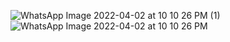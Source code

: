 ![WhatsApp Image 2022-04-02 at 10 10 26 PM (1)](https://user-images.githubusercontent.com/101419044/161392695-2632437b-9b94-4867-b73c-af5c0efd8109.jpeg)
![WhatsApp Image 2022-04-02 at 10 10 26 PM](https://user-images.githubusercontent.com/101419044/161392703-71cbc339-a07d-4e5d-abf1-3dc5855f5731.jpeg)

